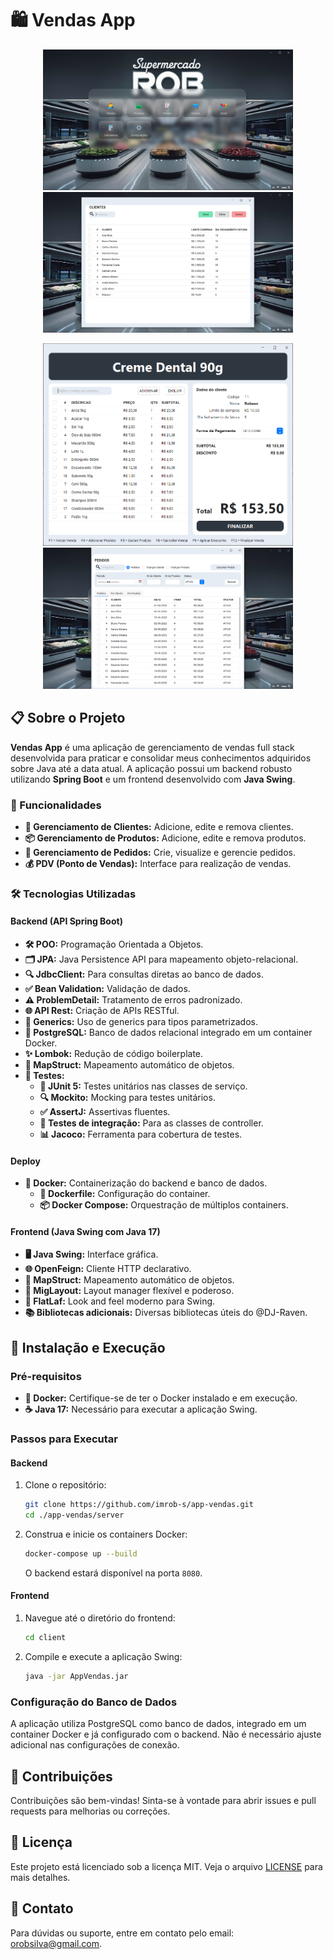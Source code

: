 # 🛍️ Vendas App

<p align="center">
  <img src="images/tela_principal.png" alt="Tela Principal" width="400"/>
  <img src="images/gerenciamento_clientes.png" alt="Gerenciamento de Clientes" width="400"/>
</p>
<p align="center">
  <img src="images/pdv.png" alt="PDV" width="400"/>
  <img src="images/gerenciamento_pedidos.png" alt="Gerenciamento de Pedidos" width="400"/>
</p>

## 📋 Sobre o Projeto

**Vendas App** é uma aplicação de gerenciamento de vendas full stack desenvolvida para praticar e consolidar meus conhecimentos adquiridos sobre Java até a data atual. A aplicação possui um backend robusto utilizando **Spring Boot** e um frontend desenvolvido com **Java Swing**.

### 🎯 Funcionalidades

- **👥 Gerenciamento de Clientes:** Adicione, edite e remova clientes.
- **📦 Gerenciamento de Produtos:** Adicione, edite e remova produtos.
- **📝 Gerenciamento de Pedidos:** Crie, visualize e gerencie pedidos.
- **💰 PDV (Ponto de Vendas):** Interface para realização de vendas.

### 🛠️ Tecnologias Utilizadas

#### Backend (API Spring Boot)

- **🛠️ POO:** Programação Orientada a Objetos.
- **🗂️ JPA:** Java Persistence API para mapeamento objeto-relacional.
- **🔍 JdbcClient:** Para consultas diretas ao banco de dados.
- **✅ Bean Validation:** Validação de dados.
- **⚠️ ProblemDetail:** Tratamento de erros padronizado.
- **🌐 API Rest:** Criação de APIs RESTful.
- **🔣 Generics:** Uso de generics para tipos parametrizados.
- **🐘 PostgreSQL:** Banco de dados relacional integrado em um container Docker.
- **✨ Lombok:** Redução de código boilerplate.
- **🔄 MapStruct:** Mapeamento automático de objetos.
- **🧪 Testes:** 
  - **🧪 JUnit 5:** Testes unitários nas classes de serviço.
  - **🔍 Mockito:** Mocking para testes unitários.
  - **✅ AssertJ:** Assertivas fluentes.
  - **🔧 Testes de integração:** Para as classes de controller.
  - **📊 Jacoco:** Ferramenta para cobertura de testes.

#### Deploy

- **🐳 Docker:** Containerização do backend e banco de dados.
  - **📜 Dockerfile:** Configuração do container.
  - **📦 Docker Compose:** Orquestração de múltiplos containers.

#### Frontend (Java Swing com Java 17)

- **🖥️ Java Swing:** Interface gráfica.
- **🌐 OpenFeign:** Cliente HTTP declarativo.
- **🔄 MapStruct:** Mapeamento automático de objetos.
- **📐 MigLayout:** Layout manager flexível e poderoso.
- **🎨 FlatLaf:** Look and feel moderno para Swing.
- **📚 Bibliotecas adicionais:** Diversas bibliotecas úteis do @DJ-Raven.

## 🚀 Instalação e Execução

### Pré-requisitos

- **🐳 Docker:** Certifique-se de ter o Docker instalado e em execução.
- **☕ Java 17:** Necessário para executar a aplicação Swing.

### Passos para Executar

#### Backend

1. Clone o repositório:
    ```sh
    git clone https://github.com/imrob-s/app-vendas.git
    cd ./app-vendas/server
    ```

2. Construa e inicie os containers Docker:
    ```sh
    docker-compose up --build
    ```

   O backend estará disponível na porta `8080`.

#### Frontend

1. Navegue até o diretório do frontend:
    ```sh
    cd client
    ```

2. Compile e execute a aplicação Swing:
    ```sh
    java -jar AppVendas.jar
    ```

### Configuração do Banco de Dados

A aplicação utiliza PostgreSQL como banco de dados, integrado em um container Docker e já configurado com o backend. Não é necessário ajuste adicional nas configurações de conexão.

## 🤝 Contribuições

Contribuições são bem-vindas! Sinta-se à vontade para abrir issues e pull requests para melhorias ou correções.

## 📜 Licença

Este projeto está licenciado sob a licença MIT. Veja o arquivo [LICENSE](LICENSE) para mais detalhes.

## 📧 Contato

Para dúvidas ou suporte, entre em contato pelo email: [orobsilva@gmail.com](mailto:orobsilva@gmail.com).

